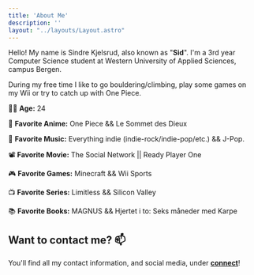 ```yaml
---
title: 'About Me'
description: ''
layout: "../layouts/Layout.astro"
---
```


Hello! My name is Sindre Kjelsrud, also known as "**Sid**". I'm a 3rd year Computer Science student at Western University of Applied Sciences, campus Bergen.

During my free time I like to go bouldering/climbing, play some games on my Wii or try to catch up with One Piece.

👴🏼 **Age:** 24

👒 **Favorite Anime:** One Piece && Le Sommet des Dieux

🎵 **Favorite Music:** Everything indie (indie-rock/indie-pop/etc.) && J-Pop.

📽️ **Favorite Movie:** The Social Network || Ready Player One

🎮 **Favorite Games:** Minecraft && Wii Sports

📺 **Favorite Series:** Limitless && Silicon Valley

📚 **Favorite Books:** MAGNUS && Hjertet i to: Seks måneder med Karpe

## Want to contact me? 📫

You'll find all my contact information, and social media, under [**connect**](/connect)!